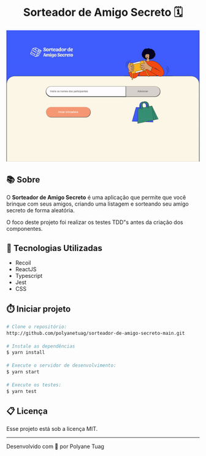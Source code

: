 <h1 align="center">Sorteador de Amigo Secreto 🗓️</h1>

<div align="center">
    <img width='800' src="images/../public/images/demo.gif">
</div>

## 📚 Sobre

O **Sorteador de Amigo Secreto** é uma aplicação que permite que você brinque com seus amigos, criando uma listagem e sorteando seu amigo secreto de forma aleatória.

O foco deste projeto foi realizar os testes TDD"s antes da criação dos componentes.


## 🚀 Tecnologias Utilizadas
- Recoil
- ReactJS
- Typescript
- Jest
- CSS

## ⏱️ Iniciar projeto

```bash
# Clone o repositório:
http://github.com/polyanetuag/sorteador-de-amigo-secreto-main.git

# Instale as dependências
$ yarn install

# Execute o servidor de desenvolvimento:
$ yarn start

# Execute os testes:
$ yarn test

```

## 📋 Licença
Esse projeto está sob a licença MIT. 

---

Desenvolvido com 💜 por Polyane Tuag

